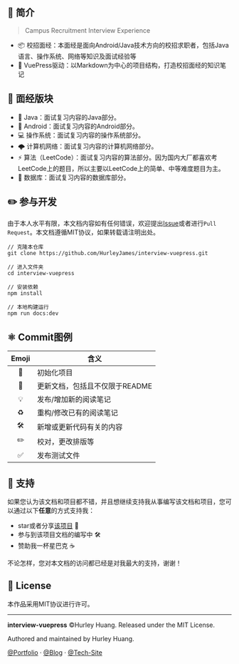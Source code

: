 ## 🍻 简介

> Campus Recruitment Interview Experience

* 📦 校招面经：本面经是面向Android/Java技术方向的校招求职者，包括Java语言、操作系统、网络等知识及面试经验等
* 🔋 VuePress驱动：以Markdown为中心的项目结构，打造校招面经的知识笔记

## 👀 面经版块

* 🔨 Java：面试复习内容的Java部分。
* 🤖 Android：面试复习内容的Android部分。
* 💻 操作系统：面试复习内容的操作系统部分。
* 🌩 计算机网络：面试复习内容的计算机网络部分。
* ⚡️ 算法（LeetCode）：面试复习内容的算法部分。因为国内大厂都喜欢考LeetCode上的题目，所以主要以LeetCode上的简单、中等难度题目为主。
* 💾 数据库：面试复习内容的数据库部分。

## ✏️ 参与开发

由于本人水平有限，本文档内容如有任何错误，欢迎提出[Issue](https://github.com/HurleyJames/interview-vuepress/issues)或者进行`Pull Request`。本文档遵循MIT协议，如果转载请注明出处。


```shell
// 克隆本仓库
git clone https://github.com/HurleyJames/interview-vuepress.git

// 进入文件夹
cd interview-vuepress

// 安装依赖
npm install

// 本地构建运行
npm run docs:dev
```

## ⚛️ Commit图例

| Emoji | 含义 |
:-: | ---- |
| 🎉 | 初始化项目 |
| 📝 | 更新文档，包括且不仅限于README |
| 💡 | 发布/增加新的阅读笔记 |
| ♻️ | 重构/修改已有的阅读笔记 |
| 🛠 | 新增或更新代码有关的内容 |
| ✏️ | 校对，更改排版等 |
| ✅ | 发布测试文件 |

## 💖 支持

如果您认为该文档和项目都不错，并且想继续支持我从事编写该文档和项目，您可以通过以下**任意**的方式支持我：

* star或者分享[该项目](https://github.com/HurleyJames/interview-vuepress) 🌟
* 参与到该项目文档的编写中 🛠
* 赞助我一杯星巴克 ☕️

不论怎样，您对本文档的访问都已经是对我最大的支持，谢谢！

## 📜 License

本作品采用MIT协议进行许可。

---

**interview-vuepress** ©Hurley Huang. Released under the MIT License.

Authored and maintained by Hurley Huang.

[@Portfolio](https://hurley.fun/) · [@Blog](https://blog.hurley.fun/) · [@Tech-Site](https://tech.hurley.fun/)